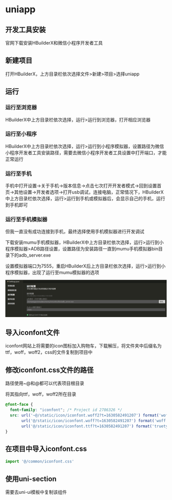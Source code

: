 # uniapp

## 开发工具安装

官网下载安装HBuilderX和微信小程序开发者工具

## 新建项目

打开HBuilderX，上方目录栏依次选择文件>新建>项目>选择uniapp

## 运行

### 运行至浏览器

HBuilderX中上方目录栏依次选择，运行>运行到浏览器，打开相应浏览器

### 运行至小程序

HBuilderX中上方目录栏依次选择，运行>运行到小程序模拟器，设置路径为微信小程序开发者工具安装路径，需要去微信小程序开发者工具设置中打开端口，才能正常运行

### 运行至手机

手机中打开设置->关于手机->版本信息->点击七次打开开发者模式->回到设置首页->其他设置->开发者选项->打开usb调试，连接电脑，正常情况下，HBuilderX中上方目录栏依次选择，运行>运行到手机或模拟器后，会显示自己的手机，运行到手机即可

### 运行至手机模拟器

但我一直没有成功连接到手机，最终选择使用手机模拟器进行开发调试

下载安装mumu手机模拟器，HBuilderX中上方目录栏依次选择，运行>运行到小程序模拟器>ADB路径设置，设置路径为安装路径一直到mumu手机模拟器bin目录下的adb_server.exe

设置模拟器端口为7555，重启HBuilderX后上方目录栏依次选择，运行>运行到小程序模拟器，出现了运行至mumu模拟器的选项

![image-20220326174425210](../../imgs/image-20220326174425210.png)

## 导入iconfont文件

iconfont网站上将需要的icon图标加入购物车，下载解压，将文件夹中后缀名为ttf，woff，woff2，css的文件复制到项目中

## 修改iconfont.css文件的路径

路径使用~@和@都可以代表项目根目录

将其指向ttf，woff，woff2所在目录

```css
@font-face {
  font-family: "iconfont"; /* Project id 2786326 */
  src: url('~@/static/icon/iconfont.woff2?t=1630582491207') format('woff2'),
       url('@/static/icon/iconfont.woff?t=1630582491207') format('woff'),
       url('@/static/icon/iconfont.ttf?t=1630582491207') format('truetype');
}
```

## 在项目中导入iconfont.css

```js
import '@/common/iconfont.css'
```

## 使用uni-section

需要去uni-ui模板中复制该组件
